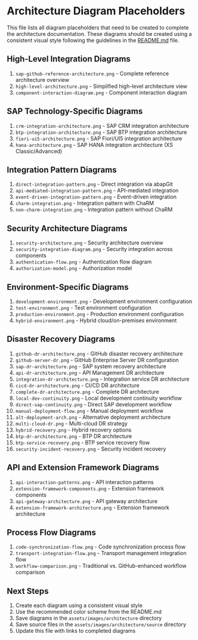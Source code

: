 # Architecture Diagram Placeholders

This file lists all diagram placeholders that need to be created to complete the architecture documentation. These diagrams should be created using a consistent visual style following the guidelines in the [README.md](./README.md) file.

## High-Level Integration Diagrams

1. `sap-github-reference-architecture.png` - Complete reference architecture overview
2. `high-level-architecture.png` - Simplified high-level architecture view
3. `component-interaction-diagram.png` - Component interaction diagram

## SAP Technology-Specific Diagrams

1. `crm-integration-architecture.png` - SAP CRM integration architecture
2. `btp-integration-architecture.png` - SAP BTP integration architecture
3. `fiori-ui5-architecture.png` - SAP Fiori/UI5 integration architecture
4. `hana-architecture.png` - SAP HANA integration architecture (XS Classic/Advanced)

## Integration Pattern Diagrams

1. `direct-integration-pattern.png` - Direct integration via abapGit
2. `api-mediated-integration-pattern.png` - API-mediated integration
3. `event-driven-integration-pattern.png` - Event-driven integration
4. `charm-integration.png` - Integration pattern with ChaRM
5. `non-charm-integration.png` - Integration pattern without ChaRM

## Security Architecture Diagrams

1. `security-architecture.png` - Security architecture overview
2. `security-integration-diagram.png` - Security integration across components
3. `authentication-flow.png` - Authentication flow diagram
4. `authorization-model.png` - Authorization model

## Environment-Specific Diagrams

1. `development-environment.png` - Development environment configuration
2. `test-environment.png` - Test environment configuration
3. `production-environment.png` - Production environment configuration
4. `hybrid-environment.png` - Hybrid cloud/on-premises environment

## Disaster Recovery Diagrams

1. `github-dr-architecture.png` - GitHub disaster recovery architecture
2. `github-server-dr.png` - GitHub Enterprise Server DR configuration
3. `sap-dr-architecture.png` - SAP system recovery architecture
4. `api-dr-architecture.png` - API Management DR architecture
5. `integration-dr-architecture.png` - Integration service DR architecture
6. `cicd-dr-architecture.png` - CI/CD DR architecture
7. `complete-dr-architecture.png` - Complete DR architecture
8. `local-dev-continuity.png` - Local development continuity workflow
9. `direct-sap-continuity.png` - Direct SAP development workflow
10. `manual-deployment-flow.png` - Manual deployment workflow
11. `alt-deployment-arch.png` - Alternative deployment architecture
12. `multi-cloud-dr.png` - Multi-cloud DR strategy
13. `hybrid-recovery.png` - Hybrid recovery options
14. `btp-dr-architecture.png` - BTP DR architecture
15. `btp-service-recovery.png` - BTP service recovery flow
16. `security-incident-recovery.png` - Security incident recovery

## API and Extension Framework Diagrams

1. `api-interaction-patterns.png` - API interaction patterns
2. `extension-framework-components.png` - Extension framework components
3. `api-gateway-architecture.png` - API gateway architecture
4. `extension-framework-architecture.png` - Extension framework architecture

## Process Flow Diagrams

1. `code-synchronization-flow.png` - Code synchronization process flow
2. `transport-integration-flow.png` - Transport management integration flow
3. `workflow-comparison.png` - Traditional vs. GitHub-enhanced workflow comparison

## Next Steps

1. Create each diagram using a consistent visual style
2. Use the recommended color scheme from the README.md
3. Save diagrams in the `assets/images/architecture` directory
4. Save source files in the `assets/images/architecture/source` directory
5. Update this file with links to completed diagrams 
